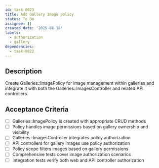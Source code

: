 ```yaml
---
id: task-0023
title: Add Gallery Image policy
status: To Do
assignee: []
created_date: '2025-08-10'
labels:
  - authorization
  - gallery
dependencies:
  - task-0022
---
```


## Description

Create Galleries::ImagePolicy for image management within galleries and integrate it with both the Galleries::ImagesController and related API controllers.

## Acceptance Criteria

- [ ] Galleries::ImagePolicy is created with appropriate CRUD methods
- [ ] Policy handles image permissions based on gallery ownership and visibility
- [ ] Galleries::ImagesController integrates policy authorization
- [ ] API controllers for gallery images use policy authorization
- [ ] Policy scope filters images based on gallery permissions
- [ ] Comprehensive tests cover image authorization scenarios
- [ ] Integration tests verify both web and API controller authorization
